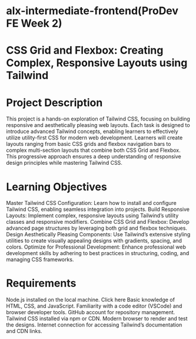 # alx-intermediate-frontend(ProDev FE Week 2)
# CSS Grid and Flexbox: Creating Complex, Responsive Layouts using Tailwind
# Project Description
This project is a hands-on exploration of Tailwind CSS, focusing on building responsive and aesthetically pleasing web layouts. Each task is designed to introduce advanced Tailwind concepts, enabling learners to effectively utilize utility-first CSS for modern web development. Learners will create layouts ranging from basic CSS grids and flexbox navigation bars to complex multi-section layouts that combine both CSS Grid and Flexbox. This progressive approach ensures a deep understanding of responsive design principles while mastering Tailwind CSS.
# Learning Objectives
Master Tailwind CSS Configuration: Learn how to install and configure Tailwind CSS, enabling seamless integration into projects.
Build Responsive Layouts: Implement complex, responsive layouts using Tailwind’s utility classes and responsive modifiers.
Combine CSS Grid and Flexbox: Develop advanced page structures by leveraging both grid and flexbox techniques.
Design Aesthetically Pleasing Components: Use Tailwind’s extensive styling utilities to create visually appealing designs with gradients, spacing, and colors.
Optimize for Professional Development: Enhance professional web development skills by adhering to best practices in structuring, coding, and managing CSS frameworks.
# Requirements
Node.js installed on the local machine. Click here
Basic knowledge of HTML, CSS, and JavaScript.
Familiarity with a code editor (VSCode) and browser developer tools.
GitHub account for repository management.
Tailwind CSS installed via npm or CDN.
Modern browser to render and test the designs.
Internet connection for accessing Tailwind’s documentation and CDN links.
